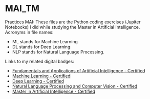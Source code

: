 # MAI_TM
Practices MAI:
These files are the Python coding exercises (Jupiter Notebooks) I did while studying the Master in Artificial Intelligence.
Acronyms in file names:
* ML stands for Machine Learning
* DL stands for Deep Learning
* NLP stands for Natural Language Processing.

Links to my related digital badges:
* [Fundamentals and Applications of Artificial Intelligence - Certified](https://www.credly.com/badges/00631714-7658-4d07-8fff-0e18f772eb76/public_url)
* [Machine Learning - Certified](https://www.credly.com/badges/0fab2d0f-dab7-4995-a543-b74bbbc63a71/public_url)
* [Deep Learning - Certified](https://www.credly.com/badges/da021be2-7e24-44c6-be0d-bc9ea0fa7a13/public_url)
* [Natural Language Processing and Computer Vision - Certified](https://www.credly.com/badges/28d081a4-e96a-46f7-91ff-1a281bf8a19d/public_url)
* [Master in Artificial Intelligence - Certified](https://www.credly.com/badges/44b82188-2a90-466f-959d-acd60b978d05/public_url)


